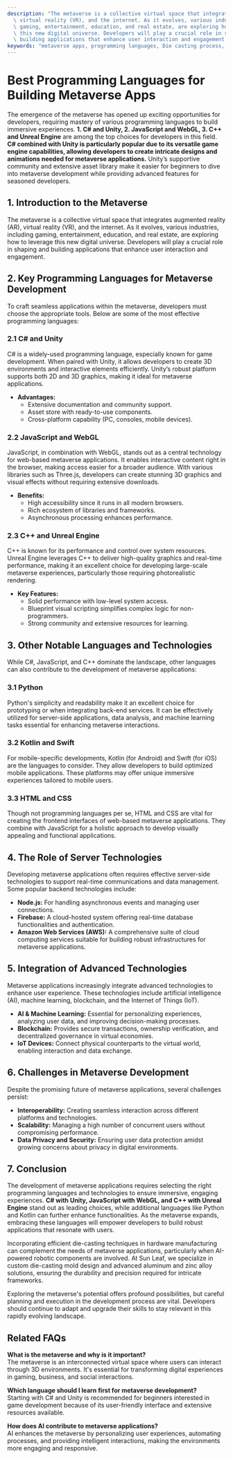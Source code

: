 ```yaml
---
description: "The metaverse is a collective virtual space that integrates augmented reality (AR),\
  \ virtual reality (VR), and the internet. As it evolves, various industries, including\
  \ gaming, entertainment, education, and real estate, are exploring how to leverage\
  \ this new digital universe. Developers will play a crucial role in shaping and\
  \ building applications that enhance user interaction and engagement."
keywords: "metaverse apps, programming languages, Die casting process, Heat dissipation efficiency"
---
```

# Best Programming Languages for Building Metaverse Apps

The emergence of the metaverse has opened up exciting opportunities for developers, requiring mastery of various programming languages to build immersive experiences. **1. C# and Unity, 2. JavaScript and WebGL, 3. C++ and Unreal Engine** are among the top choices for developers in this field. **C# combined with Unity is particularly popular due to its versatile game engine capabilities, allowing developers to create intricate designs and animations needed for metaverse applications.** Unity’s supportive community and extensive asset library make it easier for beginners to dive into metaverse development while providing advanced features for seasoned developers.

## 1. Introduction to the Metaverse

The metaverse is a collective virtual space that integrates augmented reality (AR), virtual reality (VR), and the internet. As it evolves, various industries, including gaming, entertainment, education, and real estate, are exploring how to leverage this new digital universe. Developers will play a crucial role in shaping and building applications that enhance user interaction and engagement.

## 2. Key Programming Languages for Metaverse Development

To craft seamless applications within the metaverse, developers must choose the appropriate tools. Below are some of the most effective programming languages:

### 2.1 C# and Unity

C# is a widely-used programming language, especially known for game development. When paired with Unity, it allows developers to create 3D environments and interactive elements efficiently. Unity’s robust platform supports both 2D and 3D graphics, making it ideal for metaverse applications.

- **Advantages:**
  - Extensive documentation and community support.
  - Asset store with ready-to-use components.
  - Cross-platform capability (PC, consoles, mobile devices).

### 2.2 JavaScript and WebGL

JavaScript, in combination with WebGL, stands out as a central technology for web-based metaverse applications. It enables interactive content right in the browser, making access easier for a broader audience. With various libraries such as Three.js, developers can create stunning 3D graphics and visual effects without requiring extensive downloads.

- **Benefits:**
  - High accessibility since it runs in all modern browsers.
  - Rich ecosystem of libraries and frameworks.
  - Asynchronous processing enhances performance.

### 2.3 C++ and Unreal Engine

C++ is known for its performance and control over system resources. Unreal Engine leverages C++ to deliver high-quality graphics and real-time performance, making it an excellent choice for developing large-scale metaverse experiences, particularly those requiring photorealistic rendering.

- **Key Features:**
  - Solid performance with low-level system access.
  - Blueprint visual scripting simplifies complex logic for non-programmers.
  - Strong community and extensive resources for learning.

## 3. Other Notable Languages and Technologies

While C#, JavaScript, and C++ dominate the landscape, other languages can also contribute to the development of metaverse applications:

### 3.1 Python

Python's simplicity and readability make it an excellent choice for prototyping or when integrating back-end services. It can be effectively utilized for server-side applications, data analysis, and machine learning tasks essential for enhancing metaverse interactions.

### 3.2 Kotlin and Swift

For mobile-specific developments, Kotlin (for Android) and Swift (for iOS) are the languages to consider. They allow developers to build optimized mobile applications. These platforms may offer unique immersive experiences tailored to mobile users.

### 3.3 HTML and CSS

Though not programming languages per se, HTML and CSS are vital for creating the frontend interfaces of web-based metaverse applications. They combine with JavaScript for a holistic approach to develop visually appealing and functional applications.

## 4. The Role of Server Technologies

Developing metaverse applications often requires effective server-side technologies to support real-time communications and data management. Some popular backend technologies include:

- **Node.js:** For handling asynchronous events and managing user connections.
- **Firebase:** A cloud-hosted system offering real-time database functionalities and authentication.
- **Amazon Web Services (AWS):** A comprehensive suite of cloud computing services suitable for building robust infrastructures for metaverse applications.

## 5. Integration of Advanced Technologies

Metaverse applications increasingly integrate advanced technologies to enhance user experience. These technologies include artificial intelligence (AI), machine learning, blockchain, and the Internet of Things (IoT). 

- **AI & Machine Learning:** Essential for personalizing experiences, analyzing user data, and improving decision-making processes.
- **Blockchain:** Provides secure transactions, ownership verification, and decentralized governance in virtual economies.
- **IoT Devices:** Connect physical counterparts to the virtual world, enabling interaction and data exchange.

## 6. Challenges in Metaverse Development

Despite the promising future of metaverse applications, several challenges persist:

- **Interoperability:** Creating seamless interaction across different platforms and technologies.
- **Scalability:** Managing a high number of concurrent users without compromising performance.
- **Data Privacy and Security:** Ensuring user data protection amidst growing concerns about privacy in digital environments.

## 7. Conclusion

The development of metaverse applications requires selecting the right programming languages and technologies to ensure immersive, engaging experiences. **C# with Unity, JavaScript with WebGL, and C++ with Unreal Engine** stand out as leading choices, while additional languages like Python and Kotlin can further enhance functionalities. As the metaverse expands, embracing these languages will empower developers to build robust applications that resonate with users.

Incorporating efficient die-casting techniques in hardware manufacturing can complement the needs of metaverse applications, particularly when AI-powered robotic components are involved. At Sun Leaf, we specialize in custom die-casting mold design and advanced aluminum and zinc alloy solutions, ensuring the durability and precision required for intricate frameworks. 

Exploring the metaverse's potential offers profound possibilities, but careful planning and execution in the development process are vital. Developers should continue to adapt and upgrade their skills to stay relevant in this rapidly evolving landscape.

## Related FAQs

**What is the metaverse and why is it important?**  
The metaverse is an interconnected virtual space where users can interact through 3D environments. It's essential for transforming digital experiences in gaming, business, and social interactions.

**Which language should I learn first for metaverse development?**  
Starting with C# and Unity is recommended for beginners interested in game development because of its user-friendly interface and extensive resources available.

**How does AI contribute to metaverse applications?**  
AI enhances the metaverse by personalizing user experiences, automating processes, and providing intelligent interactions, making the environments more engaging and responsive.
